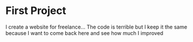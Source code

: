 # First Project

I create a website for freelance...
The code is terrible but I keep it the same because I want to come back here and see how much I improved
